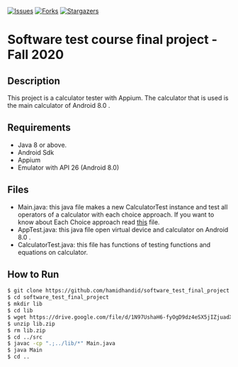 [![Issues][issues-shield]][issues-url]
[![Forks][forks-shield]][forks-url]
[![Stargazers][stars-shield]][stars-url]

# Software test course final project - Fall 2020

## Description
This project is a calculator tester with Appium. The calculator that is used is the main calculator of Android 8.0 .

## Requirements
* Java 8 or above.
* Android Sdk
* Appium
* Emulator with API 26 (Android 8.0)

## Files
* Main.java: this java file makes a new CalculatorTest instance and test all operators of a calculator with each choice approach.
If you want to know about Each Choice approach read [this](https://www.google.com/url?sa=t&rct=j&q=&esrc=s&source=web&cd=&ved=2ahUKEwi03uv3rI3vAhUI8hQKHXPRBisQFjAAegQIBBAD&url=https%3A%2F%2Fwww.cs.montana.edu%2Fcourses%2Fse422%2FcurrentLectures%2FCh4.pdf&usg=AOvVaw2Jz1ldDyq6m9PEQ00zQUuS) file.
* AppTest.java: this java file open virtual device and calculator on Android 8.0 .
* CalculatorTest.java: this file has functions of testing functions and equations on calculator.

## How to Run

```bash
$ git clone https://github.com/hamidhandid/software_test_final_project
$ cd software_test_final_project
$ mkdir lib
$ cd lib
$ wget https://drive.google.com/file/d/1N97UshaH6-fyOgD9dz4eSX5jIZjuadXK/view?usp=sharing
$ unzip lib.zip
$ rm lib.zip
$ cd ../src
$ javac -cp ".;../lib/*" Main.java
$ java Main
$ cd ..
```

[issues-shield]: https://img.shields.io/github/issues/hamidhandid/software_test_final_project
[issues-url]: https://github.com/hamidhandid/software_test_final_project/issues
[forks-shield]: https://img.shields.io/github/forks/hamidhandid/software_test_final_project
[forks-url]: https://github.com/hamidhandid/software_test_final_project/network/members
[stars-shield]: https://img.shields.io/github/stars/hamidhandid/software_test_final_project
[stars-url]: https://github.com/hamidhandid/software_test_final_project/stargazers
